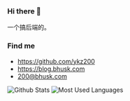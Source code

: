 ### Hi there 👋

一个搞后端的。

### Find me

- <https://github.com/ykz200>
- <https://blog.bhusk.com>
- <200@bhusk.com>

![Github Stats](https://github-readme-stats.vercel.app/api?username=ykz200&show_icons=true&theme=dark&count_private=true)
![Most Used Languages](https://github-readme-stats.vercel.app/api/top-langs/?username=ykz200&theme=dark&layout=compact)

